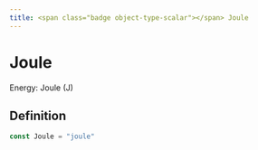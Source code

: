 ```yaml
---
title: <span class="badge object-type-scalar"></span> Joule
---
```

# <span class="badge object-type-scalar"></span> Joule

Energy: Joule (J)

## Definition

```go
const Joule = "joule"
```
